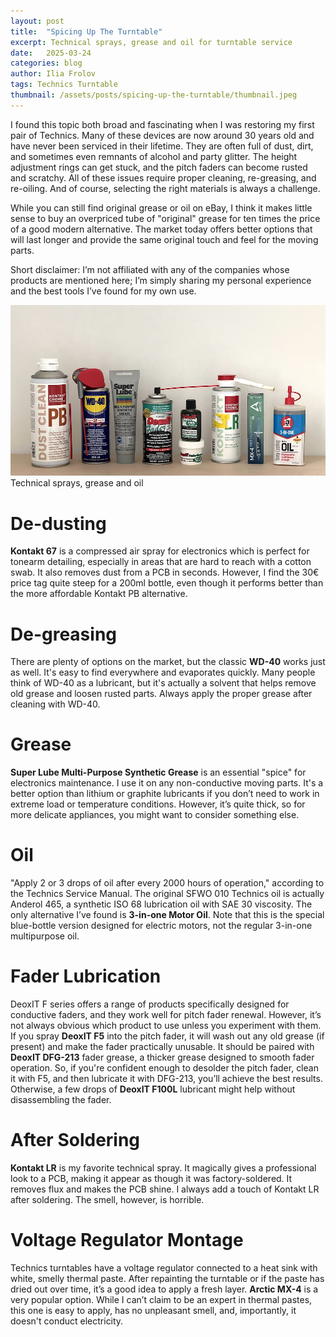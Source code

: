 ```yaml
---
layout: post
title:  "Spicing Up The Turntable"
excerpt: Technical sprays, grease and oil for turntable service
date:   2025-03-24
categories: blog
author: Ilia Frolov
tags: Technics Turntable
thumbnail: /assets/posts/spicing-up-the-turntable/thumbnail.jpeg
---
```


I found this topic both broad and fascinating when I was restoring my first pair of Technics. Many of these devices are now around 30 years old and have never been serviced in their lifetime. They are often full of dust, dirt, and sometimes even remnants of alcohol and party glitter. The height adjustment rings can get stuck, and the pitch faders can become rusted and scratchy. All of these issues require proper cleaning, re-greasing, and re-oiling. And of course, selecting the right materials is always a challenge.

While you can still find original grease or oil on eBay, I think it makes little sense to buy an overpriced tube of "original" grease for ten times the price of a good modern alternative. The market today offers better options that will last longer and provide the same original touch and feel for the moving parts.

Short disclaimer: I’m not affiliated with any of the companies whose products are mentioned here; I’m simply sharing my personal experience and the best tools I’ve found for my own use.

<div class="blogPostImage">
<img src="/assets/posts/spicing-up-the-turntable/materials.jpeg" alt="Technical sprays, grease and oil"/>
<div class="blogPostImageTitle">Technical sprays, grease and oil</div>
</div>

# De-dusting
 __Kontakt 67__ is a compressed air spray for electronics which is perfect for tonearm detailing, especially in areas that are hard to reach with a cotton swab. It also removes dust from a PCB in seconds. However, I find the 30€ price tag quite steep for a 200ml bottle, even though it performs better than the more affordable Kontakt PB alternative.

# De-greasing
There are plenty of options on the market, but the classic __WD-40__ works just as well. It's easy to find everywhere and evaporates quickly. Many people think of WD-40 as a lubricant, but it's actually a solvent that helps remove old grease and loosen rusted parts. Always apply the proper grease after cleaning with WD-40.

# Grease
__Super Lube Multi-Purpose Synthetic Grease__ is an essential "spice" for electronics maintenance. I use it on any non-conductive moving parts. It's a better option than lithium or graphite lubricants if you don’t need to work in extreme load or temperature conditions. However, it’s quite thick, so for more delicate appliances, you might want to consider something else.

# Oil
"Apply 2 or 3 drops of oil after every 2000 hours of operation," according to the Technics Service Manual. The original SFWO 010 Technics oil is actually Anderol 465, a synthetic ISO 68 lubrication oil with SAE 30 viscosity. The only alternative I’ve found is __3-in-one Motor Oil__. Note that this is the special blue-bottle version designed for electric motors, not the regular 3-in-one multipurpose oil.

# Fader Lubrication
DeoxIT F series offers a range of products specifically designed for conductive faders, and they work well for pitch fader renewal. However, it’s not always obvious which product to use unless you experiment with them. If you spray __DeoxIT F5__ into the pitch fader, it will wash out any old grease (if present) and make the fader practically unusable. It should be paired with __DeoxIT DFG-213__ fader grease, a thicker grease designed to smooth fader operation. So, if you're confident enough to desolder the pitch fader, clean it with F5, and then lubricate it with DFG-213, you’ll achieve the best results. Otherwise, a few drops of __DeoxIT F100L__ lubricant might help without disassembling the fader.

# After Soldering
__Kontakt LR__ is my favorite technical spray. It magically gives a professional look to a PCB, making it appear as though it was factory-soldered. It removes flux and makes the PCB shine. I always add a touch of Kontakt LR after soldering. The smell, however, is horrible.

# Voltage Regulator Montage
Technics turntables have a voltage regulator connected to a heat sink with white, smelly thermal paste. After repainting the turntable or if the paste has dried out over time, it’s a good idea to apply a fresh layer. __Arctic MX-4__ is a very popular option. While I can’t claim to be an expert in thermal pastes, this one is easy to apply, has no unpleasant smell, and, importantly, it doesn't conduct electricity.
